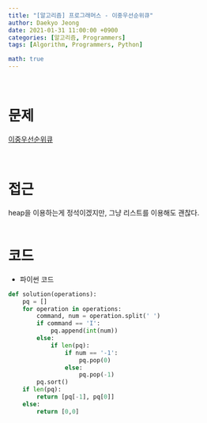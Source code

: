 ```yaml
---
title: "[알고리즘] 프로그래머스 - 이중우선순위큐"
author: Daekyo Jeong
date: 2021-01-31 11:00:00 +0900
categories: [알고리즘, Programmers]
tags: [Algorithm, Programmers, Python]

math: true
---
```


<br/>

# **문제**


[이중우선순위큐](https://programmers.co.kr/learn/courses/30/lessons/42628)

<br/>

# **접근**  

heap을 이용하는게 정석이겠지만, 그냥 리스트를 이용해도 괜찮다.  
<br/>

# **코드**


- 파이썬 코드   

```py
def solution(operations):
    pq = []
    for operation in operations:
        command, num = operation.split(' ')
        if command == 'I':
            pq.append(int(num))
        else:
            if len(pq):
                if num == '-1':
                    pq.pop(0)
                else:
                    pq.pop(-1)
        pq.sort()
    if len(pq):
        return [pq[-1], pq[0]]
    else:
        return [0,0]
```


<br/>
